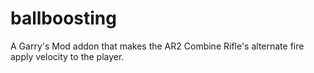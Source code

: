 # ballboosting
A Garry's Mod addon that makes the AR2 Combine Rifle's alternate fire apply velocity to the player.
